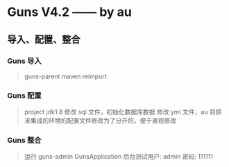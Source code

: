 # Guns V4.2 —— by au

## 导入、配置、整合

### Guns 导入

> guns-parent
> maven reimport

### Guns 配置

> project jdk1.8
> 修改 sql 文件，初始化数据库数据
> 修改 yml 文件，au 将原来集成的环境的配置文件修改为了分开的，便于直观修改

### Guns 整合

> 运行 guns-admin GunsApplication
> 后台测试用户: admin 密码: 111111


